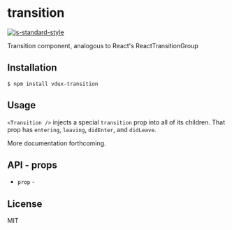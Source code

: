 
# transition

[![js-standard-style](https://img.shields.io/badge/code%20style-standard-brightgreen.svg?style=flat)](https://github.com/feross/standard)

Transition component, analogous to React&#x27;s ReactTransitionGroup

## Installation

    $ npm install vdux-transition

## Usage

`<Transition />` injects a special `transition` prop into all of its children. That prop has `entering`, `leaving`, `didEnter`, and `didLeave`.

More documentation forthcoming.

## API - props

  * `prop` -

## License

MIT
